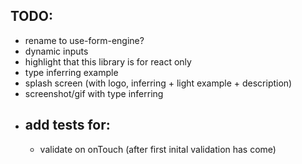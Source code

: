 ## TODO:

- rename to use-form-engine?
- dynamic inputs
- highlight that this library is for react only
- type inferring example
- splash screen (with logo, inferring + light example + description)
- screenshot/gif with type inferring
- ## add tests for:
  - validate on onTouch (after first inital validation has come)
